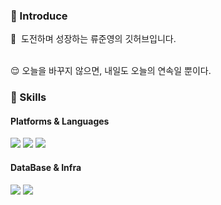 ### 🤞 Introduce
<p>
  🤨&nbsp; 도전하며 성장하는 류준영의 깃허브입니다.  <br/><br/>
</p>
😌 오늘을 바꾸지 않으면, 내일도 오늘의 연속일 뿐이다.  <br>

### 💪 Skills
#### Platforms & Languages ####
<p>
  <img src="https://img.shields.io/badge/Java-007396?style=flat-square&logo=Java&logoColor=white"/>
  <img src="https://img.shields.io/badge/SpringBoot-007396?style=flat-square&logo=SpringBoot&logoColor=white"/>
  <img src="https://img.shields.io/badge/Elasticsearch-007396?style=flat-square&logo=Elasticsearch&logoColor=white"/>
</p>

#### DataBase & Infra ####
<p>
  <img src="https://img.shields.io/badge/MySQL-007396?style=flat-square&logo=MySQL&logoColor=white"/>
  <img src="https://img.shields.io/badge/EC2-007396?style=flat-square&logo=EC2&logoColor=white"/>
</p>
